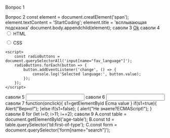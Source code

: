 Вопрос 1
<head>
  <link rel="stylesheet" type="text/css" hre="style.css">
</head>
Вопрос 2
const element = document.creatElement('span');
element.textContent = 'StartCoding';
element.title = 'всплывающая подсказка'
document.body.appendchild(element);
саволи 3 <a class="btn btn-primary" href="#" role="button">Ok</a>
саволи 4 <!DOCTYPE html>
<html>
<head>
    <style>
        label {
            display: block;
            margin-bottom: 10px;
        }
    </style>
</head>
<body>
    <label>
        <input type="radio" name="fav_language" value="HTML">
        HTML
    </label>
    <label>
        <input type="radio" name="fav_language" value="CSS">
        CSS
    </label>

    <script>
        const radioButtons = document.querySelectorAll('input[name="fav_language"]');
        radioButtons.forEach(button => {
            button.addEventListener('change', () => {
                console.log('Selected language:', button.value);
            });
        });
    </script>
</body>
</html>
саволи 5 <input type="text" maxlength="40">
саволи 6 <input type="text" readonly>
саволи 7 function(onclick){
s1=getElementByid Ecma value
}
if(s1=true){
Alert("Верно!");
}else if(s1=false);
{
alert("Не знаете?ECMAScript!");
}
саволи 8 for (let i=0; i>11; i+=2);
cаволи 9 A.const table = document.getElementById('age-table');
B.const td = table.querySelector('td:first-of-type');
C.const form = document.querySelector('form[name="search"]');
